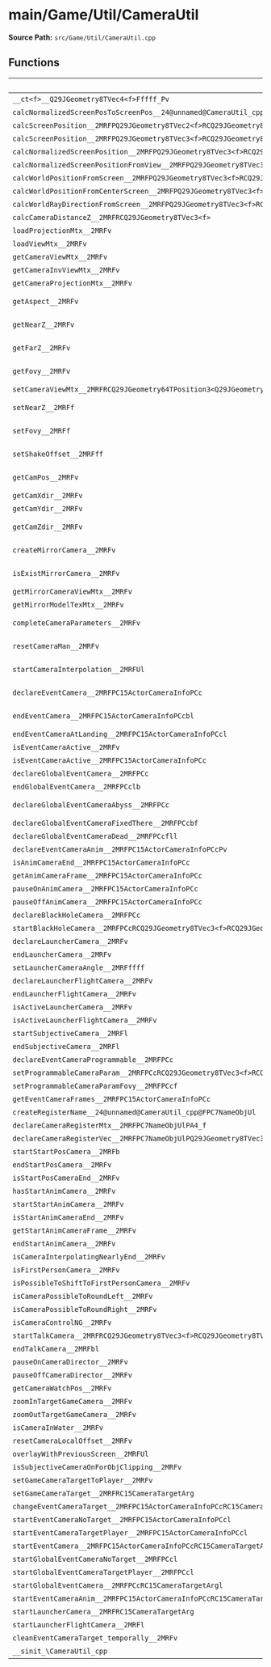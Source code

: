 # main/Game/Util/CameraUtil

**Source Path:** `src/Game/Util/CameraUtil.cpp`

## Functions

| Name | Address | Match % |
|------|---------|---------|
| `__ct<f>__Q29JGeometry8TVec4<f>Fffff_Pv` | `0x803C8378` | :x: (0.0%) |
| `calcNormalizedScreenPosToScreenPos__24@unnamed@CameraUtil_cpp@FPQ29JGeometry8TVec3<f>RCQ29JGeometry8TVec3<f>` | `0x803C838C` | :x: (0.0%) |
| `calcScreenPosition__2MRFPQ29JGeometry8TVec2<f>RCQ29JGeometry8TVec3<f>` | `0x803C8448` | :x: (0.0%) |
| `calcScreenPosition__2MRFPQ29JGeometry8TVec3<f>RCQ29JGeometry8TVec3<f>` | `0x803C84C8` | :x: (0.0%) |
| `calcNormalizedScreenPosition__2MRFPQ29JGeometry8TVec3<f>RCQ29JGeometry8TVec3<f>` | `0x803C8538` | :x: (0.0%) |
| `calcNormalizedScreenPositionFromView__2MRFPQ29JGeometry8TVec3<f>RCQ29JGeometry8TVec3<f>` | `0x803C8594` | :x: (0.0%) |
| `calcWorldPositionFromScreen__2MRFPQ29JGeometry8TVec3<f>RCQ29JGeometry8TVec2<f>f` | `0x803C86D0` | :x: (0.0%) |
| `calcWorldPositionFromCenterScreen__2MRFPQ29JGeometry8TVec3<f>RCQ29JGeometry8TVec2<f>f` | `0x803C879C` | :x: (0.0%) |
| `calcWorldRayDirectionFromScreen__2MRFPQ29JGeometry8TVec3<f>RCQ29JGeometry8TVec2<f>` | `0x803C88E0` | :x: (0.0%) |
| `calcCameraDistanceZ__2MRFRCQ29JGeometry8TVec3<f>` | `0x803C8934` | :x: (0.0%) |
| `loadProjectionMtx__2MRFv` | `0x803C89A4` | :x: (0.0%) |
| `loadViewMtx__2MRFv` | `0x803C89D8` | :x: (0.0%) |
| `getCameraViewMtx__2MRFv` | `0x803C8A10` | :x: (0.0%) |
| `getCameraInvViewMtx__2MRFv` | `0x803C8A3C` | :x: (0.0%) |
| `getCameraProjectionMtx__2MRFv` | `0x803C8A68` | :x: (0.0%) |
| `getAspect__2MRFv` | `0x803C8A94` | :white_check_mark: (100.0%) |
| `getNearZ__2MRFv` | `0x803C8AC0` | :white_check_mark: (100.0%) |
| `getFarZ__2MRFv` | `0x803C8AEC` | :white_check_mark: (100.0%) |
| `getFovy__2MRFv` | `0x803C8B18` | :white_check_mark: (100.0%) |
| `setCameraViewMtx__2MRFRCQ29JGeometry64TPosition3<Q29JGeometry38TMatrix34<Q29JGeometry13SMatrix34C<f>>>bbRCQ29JGeometry8TVec3<f>` | `0x803C8B44` | :x: (0.0%) |
| `setNearZ__2MRFf` | `0x803C8BA0` | :white_check_mark: (100.0%) |
| `setFovy__2MRFf` | `0x803C8BDC` | :white_check_mark: (100.0%) |
| `setShakeOffset__2MRFff` | `0x803C8C18` | :white_check_mark: (100.0%) |
| `getCamPos__2MRFv` | `0x803C8C64` | :white_check_mark: (100.0%) |
| `getCamXdir__2MRFv` | `0x803C8CCC` | :x: (0.0%) |
| `getCamYdir__2MRFv` | `0x803C8D3C` | :x: (0.0%) |
| `getCamZdir__2MRFv` | `0x803C8DAC` | :x: (87.9%) |
| `createMirrorCamera__2MRFv` | `0x803C8E28` | :white_check_mark: (100.0%) |
| `isExistMirrorCamera__2MRFv` | `0x803C8E30` | :white_check_mark: (100.0%) |
| `getMirrorCameraViewMtx__2MRFv` | `0x803C8E38` | :x: (0.0%) |
| `getMirrorModelTexMtx__2MRFv` | `0x803C8E5C` | :x: (0.0%) |
| `completeCameraParameters__2MRFv` | `0x803C8E80` | :white_check_mark: (100.0%) |
| `resetCameraMan__2MRFv` | `0x803C8EA4` | :white_check_mark: (100.0%) |
| `startCameraInterpolation__2MRFUl` | `0x803C8EC8` | :white_check_mark: (100.0%) |
| `declareEventCamera__2MRFPC15ActorCameraInfoPCc` | `0x803C8EFC` | :white_check_mark: (100.0%) |
| `endEventCamera__2MRFPC15ActorCameraInfoPCcbl` | `0x803C8F40` | :white_check_mark: (100.0%) |
| `endEventCameraAtLanding__2MRFPC15ActorCameraInfoPCcl` | `0x803C8F94` | :x: (0.0%) |
| `isEventCameraActive__2MRFv` | `0x803C8FE0` | :x: (0.0%) |
| `isEventCameraActive__2MRFPC15ActorCameraInfoPCc` | `0x803C9004` | :x: (0.0%) |
| `declareGlobalEventCamera__2MRFPCc` | `0x803C9048` | :x: (0.0%) |
| `endGlobalEventCamera__2MRFPCclb` | `0x803C9080` | :x: (0.0%) |
| `declareGlobalEventCameraAbyss__2MRFPCc` | `0x803C90D0` | :white_check_mark: (100.0%) |
| `declareGlobalEventCameraFixedThere__2MRFPCcbf` | `0x803C914C` | :x: (0.0%) |
| `declareGlobalEventCameraDead__2MRFPCcfll` | `0x803C91F0` | :x: (0.0%) |
| `declareEventCameraAnim__2MRFPC15ActorCameraInfoPCcPv` | `0x803C92D4` | :x: (0.0%) |
| `isAnimCameraEnd__2MRFPC15ActorCameraInfoPCc` | `0x803C937C` | :x: (0.0%) |
| `getAnimCameraFrame__2MRFPC15ActorCameraInfoPCc` | `0x803C93C0` | :x: (0.0%) |
| `pauseOnAnimCamera__2MRFPC15ActorCameraInfoPCc` | `0x803C944C` | :x: (0.0%) |
| `pauseOffAnimCamera__2MRFPC15ActorCameraInfoPCc` | `0x803C9490` | :x: (0.0%) |
| `declareBlackHoleCamera__2MRFPCc` | `0x803C94D4` | :x: (0.0%) |
| `startBlackHoleCamera__2MRFPCcRCQ29JGeometry8TVec3<f>RCQ29JGeometry8TVec3<f>` | `0x803C9560` | :x: (0.0%) |
| `declareLauncherCamera__2MRFv` | `0x803C95F4` | :x: (0.0%) |
| `endLauncherCamera__2MRFv` | `0x803C96EC` | :x: (0.0%) |
| `setLauncherCameraAngle__2MRFffff` | `0x803C9720` | :x: (0.0%) |
| `declareLauncherFlightCamera__2MRFv` | `0x803C97EC` | :x: (0.0%) |
| `endLauncherFlightCamera__2MRFv` | `0x803C98CC` | :x: (0.0%) |
| `isActiveLauncherCamera__2MRFv` | `0x803C9900` | :x: (0.0%) |
| `isActiveLauncherFlightCamera__2MRFv` | `0x803C992C` | :x: (0.0%) |
| `startSubjectiveCamera__2MRFl` | `0x803C9958` | :x: (0.0%) |
| `endSubjectiveCamera__2MRFl` | `0x803C998C` | :x: (0.0%) |
| `declareEventCameraProgrammable__2MRFPCc` | `0x803C99C0` | :x: (0.0%) |
| `setProgrammableCameraParam__2MRFPCcRCQ29JGeometry8TVec3<f>RCQ29JGeometry8TVec3<f>RCQ29JGeometry8TVec3<f>b` | `0x803C9A34` | :x: (0.0%) |
| `setProgrammableCameraParamFovy__2MRFPCcf` | `0x803C9AE4` | :x: (0.0%) |
| `getEventCameraFrames__2MRFPC15ActorCameraInfoPCc` | `0x803C9B3C` | :x: (0.0%) |
| `createRegisterName__24@unnamed@CameraUtil_cpp@FPC7NameObjUl` | `0x803C9B94` | :x: (0.0%) |
| `declareCameraRegisterMtx__2MRFPC7NameObjUlPA4_f` | `0x803C9BF8` | :x: (0.0%) |
| `declareCameraRegisterVec__2MRFPC7NameObjUlPQ29JGeometry8TVec3<f>` | `0x803C9C44` | :x: (0.0%) |
| `startStartPosCamera__2MRFb` | `0x803C9C90` | :x: (0.0%) |
| `endStartPosCamera__2MRFv` | `0x803C9CC4` | :x: (0.0%) |
| `isStartPosCameraEnd__2MRFv` | `0x803C9CE8` | :x: (0.0%) |
| `hasStartAnimCamera__2MRFv` | `0x803C9D14` | :x: (0.0%) |
| `startStartAnimCamera__2MRFv` | `0x803C9D38` | :x: (0.0%) |
| `isStartAnimCameraEnd__2MRFv` | `0x803C9D5C` | :x: (0.0%) |
| `getStartAnimCameraFrame__2MRFv` | `0x803C9D80` | :x: (0.0%) |
| `endStartAnimCamera__2MRFv` | `0x803C9DA4` | :x: (0.0%) |
| `isCameraInterpolatingNearlyEnd__2MRFv` | `0x803C9DC8` | :x: (0.0%) |
| `isFirstPersonCamera__2MRFv` | `0x803C9DEC` | :x: (0.0%) |
| `isPossibleToShiftToFirstPersonCamera__2MRFv` | `0x803C9E10` | :x: (0.0%) |
| `isCameraPossibleToRoundLeft__2MRFv` | `0x803C9E84` | :x: (0.0%) |
| `isCameraPossibleToRoundRight__2MRFv` | `0x803C9EA8` | :x: (0.0%) |
| `isCameraControlNG__2MRFv` | `0x803C9ECC` | :x: (0.0%) |
| `startTalkCamera__2MRFRCQ29JGeometry8TVec3<f>RCQ29JGeometry8TVec3<f>ffl` | `0x803C9F18` | :x: (0.0%) |
| `endTalkCamera__2MRFbl` | `0x803C9F84` | :x: (0.0%) |
| `pauseOnCameraDirector__2MRFv` | `0x803C9FC8` | :x: (0.0%) |
| `pauseOffCameraDirector__2MRFv` | `0x803C9FEC` | :x: (0.0%) |
| `getCameraWatchPos__2MRFv` | `0x803CA010` | :x: (0.0%) |
| `zoomInTargetGameCamera__2MRFv` | `0x803CA038` | :x: (0.0%) |
| `zoomOutTargetGameCamera__2MRFv` | `0x803CA05C` | :x: (0.0%) |
| `isCameraInWater__2MRFv` | `0x803CA080` | :x: (0.0%) |
| `resetCameraLocalOffset__2MRFv` | `0x803CA084` | :x: (0.0%) |
| `overlayWithPreviousScreen__2MRFUl` | `0x803CA0AC` | :x: (0.0%) |
| `isSubjectiveCameraOnForObjClipping__2MRFv` | `0x803CA0E0` | :x: (0.0%) |
| `setGameCameraTargetToPlayer__2MRFv` | `0x803CA110` | :x: (0.0%) |
| `setGameCameraTarget__2MRFRC15CameraTargetArg` | `0x803CA144` | :x: (0.0%) |
| `changeEventCameraTarget__2MRFPC15ActorCameraInfoPCcRC15CameraTargetArg` | `0x803CA148` | :x: (0.0%) |
| `startEventCameraNoTarget__2MRFPC15ActorCameraInfoPCcl` | `0x803CA150` | :x: (0.0%) |
| `startEventCameraTargetPlayer__2MRFPC15ActorCameraInfoPCcl` | `0x803CA1A8` | :x: (0.0%) |
| `startEventCamera__2MRFPC15ActorCameraInfoPCcRC15CameraTargetArgl` | `0x803CA208` | :x: (0.0%) |
| `startGlobalEventCameraNoTarget__2MRFPCcl` | `0x803CA25C` | :x: (0.0%) |
| `startGlobalEventCameraTargetPlayer__2MRFPCcl` | `0x803CA2B0` | :x: (0.0%) |
| `startGlobalEventCamera__2MRFPCcRC15CameraTargetArgl` | `0x803CA30C` | :x: (0.0%) |
| `startEventCameraAnim__2MRFPC15ActorCameraInfoPCcRC15CameraTargetArglf` | `0x803CA35C` | :x: (0.0%) |
| `startLauncherCamera__2MRFRC15CameraTargetArg` | `0x803CA3DC` | :x: (0.0%) |
| `startLauncherFlightCamera__2MRFl` | `0x803CA41C` | :x: (0.0%) |
| `cleanEventCameraTarget_temporally__2MRFv` | `0x803CA478` | :x: (0.0%) |
| `__sinit_\CameraUtil_cpp` | `0x803CA4AC` | :x: (0.0%) |